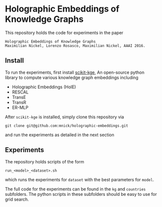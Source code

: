 # Holographic Embeddings of Knowledge Graphs

This repository holds the code for experiments in the paper 

```
Holographic Embeddings of Knowledge Graphs
Maximilian Nickel, Lorenzo Rosasco, Maximilian Nickel, AAAI 2016.
```

## Install 

To run the experiments, first install [scikit-kge](https://github.com/mnick/scikit-kge),
An open-source python library to compute various knowledge graph embeddings including

- Holographic Embeddings (HolE)
- RESCAL
- TransE
- TransR
- ER-MLP

After `scikit-kge` is installed, simply clone this repository via 

```
git clone git@github.com:mnick/holographic-embeddings.git
```

and run the experiments as detailed in the next section

## Experiments 

The repository holds scripts of the form 

```
run_<model>_<dataset>.sh
```

which runs the experiments for `dataset` with the best parameters for `model`.

The full code for the experiments can be found in the `kg` and `countries` subfolders. The python scripts in these subfolders should be easy to use for grid search.
